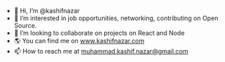 - 👋 Hi, I’m @kashifnazar
- 👀 I’m interested in job opportunities, networking, contributing on Open Source.
- 💞️ I’m looking to collaborate on projects on React and Node
- 🌎 You can find me on www.kashifnazar.com
- 📫 How to reach me at muhammad.kashif.nazar@gmail.com

<!---
kashifnazar/kashifnazar is a ✨ special ✨ repository because its `README.md` (this file) appears on your GitHub profile.
You can click the Preview link to take a look at your changes.
--->
